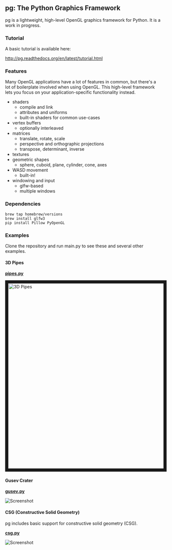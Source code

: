 ## pg: The Python Graphics Framework

pg is a lightweight, high-level OpenGL graphics framework for Python. It is a
work in progress.

### Tutorial

A basic tutorial is available here:

http://pg.readthedocs.org/en/latest/tutorial.html

### Features

Many OpenGL applications have a lot of features in common, but there's a lot of
boilerplate involved when using OpenGL. This high-level framework lets you
focus on your application-specific functionality instead.

* shaders
    * compile and link
    * attributes and uniforms
    * built-in shaders for common use-cases
* vertex buffers
    * optionally interleaved
* matrices
    * translate, rotate, scale
    * perspective and orthographic projections
    * transpose, determinant, inverse
* textures
* geometric shapes
    * sphere, cuboid, plane, cylinder, cone, axes
* WASD movement
    * built-in!
* windowing and input
    * glfw-based
    * multiple windows

### Dependencies

    brew tap homebrew/versions
    brew install glfw3
    pip install Pillow PyOpenGL

### Examples

Clone the repository and run main.py to see these and several other examples.

#### 3D Pipes

**[pipes.py](https://github.com/fogleman/pg/blob/master/examples/pipes.py)**

<a href="http://www.youtube.com/watch?feature=player_embedded&v=KpsjFiYDp5g
" target="_blank"><img src="http://img.youtube.com/vi/KpsjFiYDp5g/0.jpg" 
alt="3D Pipes" width="800" height="600" border="10" /></a>

#### Gusev Crater

**[gusev.py](https://github.com/fogleman/pg/blob/master/examples/gusev.py)**

![Screenshot](http://i.imgur.com/fiIJKIt.png)

#### CSG (Constructive Solid Geometry)

pg includes basic support for constructive solid geometry (CSG).

**[csg.py](https://github.com/fogleman/pg/blob/master/examples/csg.py)**

![Screenshot](http://i.imgur.com/3QJFHw1.png)
